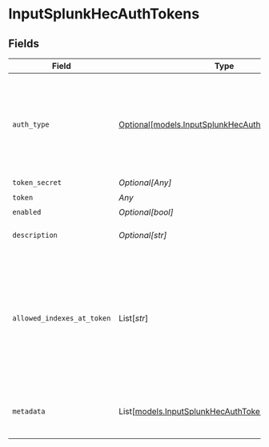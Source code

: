 # InputSplunkHecAuthTokens


## Fields

| Field                                                                                                                                    | Type                                                                                                                                     | Required                                                                                                                                 | Description                                                                                                                              |
| ---------------------------------------------------------------------------------------------------------------------------------------- | ---------------------------------------------------------------------------------------------------------------------------------------- | ---------------------------------------------------------------------------------------------------------------------------------------- | ---------------------------------------------------------------------------------------------------------------------------------------- |
| `auth_type`                                                                                                                              | [Optional[models.InputSplunkHecAuthenticationMethod]](../models/inputsplunkhecauthenticationmethod.md)                                   | :heavy_minus_sign:                                                                                                                       | Select Manual to enter an auth token directly, or select Secret to use a text secret to authenticate                                     |
| `token_secret`                                                                                                                           | *Optional[Any]*                                                                                                                          | :heavy_minus_sign:                                                                                                                       | N/A                                                                                                                                      |
| `token`                                                                                                                                  | *Any*                                                                                                                                    | :heavy_check_mark:                                                                                                                       | N/A                                                                                                                                      |
| `enabled`                                                                                                                                | *Optional[bool]*                                                                                                                         | :heavy_minus_sign:                                                                                                                       | N/A                                                                                                                                      |
| `description`                                                                                                                            | *Optional[str]*                                                                                                                          | :heavy_minus_sign:                                                                                                                       | Optional token description                                                                                                               |
| `allowed_indexes_at_token`                                                                                                               | List[*str*]                                                                                                                              | :heavy_minus_sign:                                                                                                                       | Enter the values you want to allow in the HEC event index field at the token level. Supports wildcards. To skip validation, leave blank. |
| `metadata`                                                                                                                               | List[[models.InputSplunkHecAuthTokensMetadata](../models/inputsplunkhecauthtokensmetadata.md)]                                           | :heavy_minus_sign:                                                                                                                       | Fields to add to events referencing this token                                                                                           |